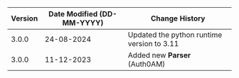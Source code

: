 | **Version** | **Date Modified (DD-MM-YYYY)** | **Change History**                                     |
|-------------|--------------------------------|--------------------------------------------------------|
| 3.0.0       | 24-08-2024                     | Updated the python runtime version to 3.11             |
| 3.0.0       | 11-12-2023                     | Added new **Parser** (Auth0AM)                         | 

